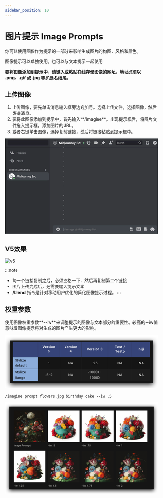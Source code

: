 ```yaml
---
sidebar_position: 10
---
```


# 图片提示 Image Prompts

你可以使用图像作为提示的一部分来影响生成图片的构图、风格和颜色。

图像提示可以单独使用，也可以与文本提示一起使用

**要将图像添加到提示中，请键入或粘贴在线存储图像的网址。地址必须以 .png、.gif 或 .jpg 等扩展名结尾。**

## 上传图像

1. 上传图像，要先单击消息输入框旁边的加号。选择上传文件，选择图像，然后发送消息。
2. 要将此图像添加到提示中，首先输入**/imagine**。出现提示框后，将图片文件拖入提示框，添加图片的URL。
3. 或者右键单击图像，选择复制链接，然后将链接粘贴到提示框中。

![Discord_FHZfwDLhLY](./img/Discord_FHZfwDLhLY.gif)

## V5效果

![v5](./img/v5.png)

:::note
- 每一个链接复制之后，必须空格一下，然后再复制第二个链接
- 图片上传完成后，还需要输入提示文本
- **/blend** 指令是针对移动用户优化的简化图像提示过程。
:::

## 权重参数

使用图像权重参数**--iw**来调整提示的图像与文本部分的重要性。较高的--iw值意味着图像提示将对生成的图片产生更大的影响。

![iw](./img/MJ_iw.png)


```text
/imagine prompt flowers.jpg birthday cake --iw .5
```

![cake](./img/MJ_Cake.png)
